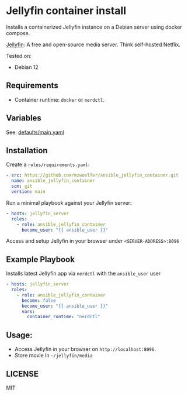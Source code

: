 # Jellyfin container install

Installs a containerized Jellyfin instance on a Debian server using docker compose.

[Jellyfin](https://github.com/jellyfin/jellyfin): A free and open-source media server.
Think self-hosted Netflix.

Tested on:
- Debian 12

## Requirements
- Container runtime: `docker` or `nerdctl`.

## Variables
See: [defaults/main.yaml](defaults/main.yaml)

## Installation
Create a `roles/requirements.yaml`:
```YAML
- src: https://github.com/mzwoelfer/ansible_jellyfin_container.git
  name: ansible_jellyfin_container 
  scm: git
  version: main
```

Run a minimal playbook against your Jellyfin server:
```YAML
- hosts: jellyfin_server
  roles:
    - role: ansible_jellyfin_container
      become_user: "{{ ansible_user }}"
```

Access and setup Jellyfin in your browser under `<SERVER-ADDRESS>:8096`

## Example Playbook
Installs latest Jellyfin app via `nerdctl` with the `ansible_user` user
```YAML
- hosts: jellyfin_server
  roles:
    - role: ansible_jellyfin_container
      become: false
      become_user: "{{ ansible_user }}"
      vars:
        container_runtime: "nerdctl"
```

## Usage:
- Access Jellyfin in your browser on `http://localhost:8096`.
- Store movie in `~/jellyfin/media`

## LICENSE
MIT
